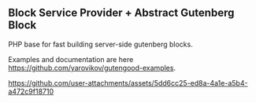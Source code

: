 ## Block Service Provider + Abstract Gutenberg Block

PHP base for fast building server-side gutenberg blocks.

Examples and documentation are here https://github.com/yarovikov/gutengood-examples.

https://github.com/user-attachments/assets/5dd6cc25-ed8a-4a1e-a5b4-a472c9f18710

